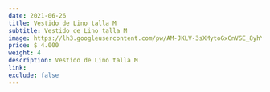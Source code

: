 ```yaml
---
date: 2021-06-26
title: Vestido de Lino talla M
subtitle: Vestido de Lino talla M
image: https://lh3.googleusercontent.com/pw/AM-JKLV-3sXMytoGxCnVSE_8yhYegj4f8kcfGvy8dUyc9C5QlOVtXT6u2gN0GmyXYaVyEQihxtmTvDO_qO6qUM1kdCOVj2w-vNdqtZSVPgnhL2YfDdsShOGZY8Q-_j06B5P0UBEZ8ZSgCJ8nL0j1LGqoSClNuA=w390-h621-no?authuser=0
price: $ 4.000
weight: 4
description: Vestido de Lino talla M
link: 
exclude: false
---
```

